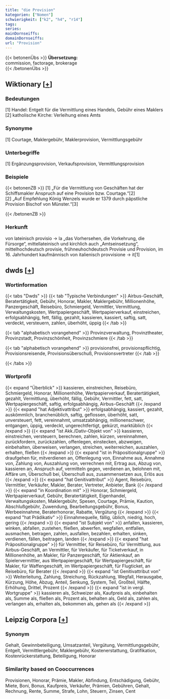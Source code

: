 ```yaml
---
title: "die Provision"
kategorien: ["Nomen"]
schwierigkeit: ["k2", "h4", "r14"]
tags:
series:
mainDornseiffs:
domainDornseiffs:
url: "Provision"
---
```


{{< betonenÜbs >}}
**Übersetzung:**  
commission, factorage, brokerage  
{{< /betonenÜbs >}}

## Wiktionary [[+](https://de.wiktionary.org/wiki/Provision)]

### Bedeutungen
[1] Handel: Entgelt für die Vermittlung eines Handels, Gebühr eines Maklers  
[2] katholische Kirche: Verleihung eines Amts  

### Synonyme
[1] Courtage, Maklergebühr, Maklerprovision, Vermittlungsgebühr  

### Unterbegriffe
[1] Ergänzungsprovision, Verkaufsprovision, Vermittlungsprovision  

### Beispiele
{{< betonenZB >}}
[1] „Für die Vermittlung von Geschäften hat der Schiffsmakler Anspruch auf eine Provision bzw. Courtage.“[2]  
[2] „Auf Empfehlung König Wenzels wurde er 1379 durch päpstliche Provision Bischof von Münster.“[3]  

{{< /betonenZB >}}
### Herkunft
von lateinisch provisio → la „das Vorhersehen, die Vorkehrung, die Fürsorge“, mittellateinisch und kirchlich auch „Amtseinsetzung“, mittelhochdeutsch provisie, frühneuhochdeutsch Provisie und Provision, im 16. Jahrhundert kaufmännisch von italienisch provvisione → it[1]  



## dwds [[+](https://www.dwds.de/wb/Provision)]

### Wortinformation
{{< tabs "Dwds" >}}
{{< tab "Typische Verbindungen" >}}
Airbus-Geschäft, Beratertätigkeit, Gebühr, Honorar, Makler, Maklergebühr, Millionenhöhe, Panzergeschäft, Reisebüro, Schmiergeld, Vermittler, Vermittlung, Verwaltungskosten, Wertpapiergeschäft, Wertpapierverkauf, einstreichen, erfolgsabhängig, fett, fällig, gezahlt, kassieren, kassiert, saftig, satt, verdeckt, versteuern, zahlen, überhöht, üppig
{{< /tab >}}

{{< tab "alphabetisch vorangehend" >}}
Provinzverwaltung, Provinztheater, Provinzstadt, Provinzschönheit, Provinzschmiere
{{< /tab >}}

{{< tab "alphabetisch vorangehend" >}}
provisionsfrei, provisionspflichtig, Provisionsreisende, Provisionsüberschuß, Provisionsvertreter
{{< /tab >}}

{{< /tabs >}}

### Wortprofil
{{< expand "Überblick" >}} kassieren, einstreichen, Reisebüro, Schmiergeld, Honorar, Millionenhöhe, Wertpapierverkauf, Beratertätigkeit, gezahlt, Vermittlung, überhöht, fällig, Gebühr, Vermittler, fett, satt, Wertpapiergeschäft, saftig, erfolgsabhängig, Airbus-Geschäft {{< /expand >}}
{{< expand "hat Adjektivattribut" >}} erfolgsabhängig, kassiert, gezahlt, auskömmlich, branchenüblich, saftig, geflossen, überhöht, satt, unversteuert, fett, vereinnahmt, umsatzabhängig, millionenschwer, entgangen, üppig, verdeckt, ungerechtfertigt, gekürzt, marktüblich {{< /expand >}}
{{< expand "ist Akk./Dativ-Objekt von" >}} kassieren, einstreichen, versteuern, berechnen, zahlen, kürzen, vereinnahmen, zurückfordern, zurückzahlen, offenlegen, einstecken, abzweigen, einbehalten, überweisen, verlangen, streichen, weiterreichen, auszahlen, erhalten, fließen {{< /expand >}}
{{< expand "ist in Präpositionalgruppe" >}} draufgehen für, mitverdienen an, Offenlegung von, Einnahme aus, Annahme von, Zahlung von, Auszahlung von, verrechnen mit, Ertrag aus, Abzug von, kassieren an, Anspruch auf, vermitteln gegen, verdienen an, belohnen mit, Affäre um, Überschuß bei, Überschuß aus, zusammensetzen aus, Erlös aus {{< /expand >}}
{{< expand "hat Genitivattribut" >}} Agent, Reisebüro, Vermittler, Verkäufer, Makler, Berater, Vertreter, Anbieter, Bank {{< /expand >}}
{{< expand "in Koordination mit" >}} Honorar, Schmiergeld, Wertpapierverkauf, Gebühr, Beratertätigkeit, Eigenhandel, Verwaltungskosten, Maklergebühr, Spesen, Courtage, Prämie, Kaution, Abschlußgebühr, Zuwendung, Bearbeitungsgebühr, Bonus, Werbeeinnahme, Beraterhonorar, Rabatte, Vergütung {{< /expand >}}
{{< expand "hat Prädikativ" >}} Einnahmequelle, fällig, üblich, niedrig, hoch, gering {{< /expand >}}
{{< expand "ist Subjekt von" >}} anfallen, kassieren, winken, abfallen, zustehen, fließen, abwerfen, wegfallen, entfallen, ausmachen, betragen, zahlen, ausfallen, bezahlen, erhalten, sinken, verdienen, fällen, beitragen, landen {{< /expand >}}
{{< expand "hat Präpositionalgruppe" >}} für Vermittler, für Reisebüro, für Vermittlung, aus Airbus-Geschäft, an Vermittler, für Verkäufer, für Ticketverkauf, in Millionenhöhe, an Makler, für Panzergeschäft, für Aktienkauf, an Spielervermittler, aus Wertpapiergeschäft, für Wertpapiergeschäft, für Makler, für Waffengeschäft, im Wertpapiergeschäft, für Flugticket, an Reisebüro, für Berater {{< /expand >}}
{{< expand "ist Genitivattribut von" >}} Weiterleitung, Zahlung, Streichung, Rückzahlung, Wegfall, Herausgabe, Kürzung, Höhe, Abzug, Anteil, Senkung, System, Teil, Großteil, Hälfte, Erhöhung, Drittel, Prozent {{< /expand >}}
{{< expand "ist in vergl. Wortgruppe" >}} kassieren als, Schweizer als, Kaufpreis als, einbehalten als, Summe als, fließen als, Prozent als, behalten als, Geld als, zahlen als, verlangen als, erhalten als, bekommen als, gehen als {{< /expand >}}

## Leipzig Corpora [[+](https://corpora.uni-leipzig.de/en/res?word=Provision&corpusId=deu_newscrawl-public_2018)]


### Synonym
Gehalt, Gewinnbeteiligung, Umsatzanteil, Vergütung, Vermittlungsgebühr, Entgelt, Vermittlergebühr, Maklergebühr, Kostenerstattung, Gratifikation, Kostenrückerstattung, Beteiligung, Honorar


### Similarity based on Cooccurrences
Provisionen, Honorar, Prämie, Makler, Abfindung, Entschädigung, Gebühr, Miete, Boni, Bonus, Kaufpreis, Verkäufer, Prämien, Gebühren, Gehalt, Rechnung, Rente, Summe, Strafe, Lohn, Steuern, Zinsen, Cent

